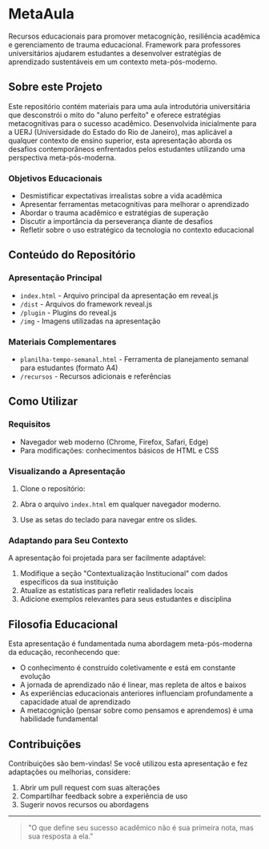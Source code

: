 # MetaAula
Recursos educacionais para promover metacognição, resiliência acadêmica e gerenciamento de trauma educacional. Framework para professores universitários ajudarem estudantes a desenvolver estratégias de aprendizado sustentáveis em um contexto meta-pós-moderno.

## Sobre este Projeto

Este repositório contém materiais para uma aula introdutória universitária que desconstrói o mito do "aluno perfeito" e oferece estratégias metacognitivas para o sucesso acadêmico. Desenvolvida inicialmente para a UERJ (Universidade do Estado do Rio de Janeiro), mas aplicável a qualquer contexto de ensino superior, esta apresentação aborda os desafios contemporâneos enfrentados pelos estudantes utilizando uma perspectiva meta-pós-moderna.

### Objetivos Educacionais

- Desmistificar expectativas irrealistas sobre a vida acadêmica
- Apresentar ferramentas metacognitivas para melhorar o aprendizado
- Abordar o trauma acadêmico e estratégias de superação
- Discutir a importância da perseverança diante de desafios
- Refletir sobre o uso estratégico da tecnologia no contexto educacional

## Conteúdo do Repositório

### Apresentação Principal

- `index.html` - Arquivo principal da apresentação em reveal.js
- `/dist` - Arquivos do framework reveal.js
- `/plugin` - Plugins do reveal.js
- `/img` - Imagens utilizadas na apresentação

### Materiais Complementares

- `planilha-tempo-semanal.html` - Ferramenta de planejamento semanal para estudantes (formato A4)
- `/recursos` - Recursos adicionais e referências

## Como Utilizar

### Requisitos

- Navegador web moderno (Chrome, Firefox, Safari, Edge)
- Para modificações: conhecimentos básicos de HTML e CSS

### Visualizando a Apresentação

1. Clone o repositório:

2. Abra o arquivo `index.html` em qualquer navegador moderno.

3. Use as setas do teclado para navegar entre os slides.

### Adaptando para Seu Contexto

A apresentação foi projetada para ser facilmente adaptável:

1. Modifique a seção "Contextualização Institucional" com dados específicos da sua instituição
2. Atualize as estatísticas para refletir realidades locais 
3. Adicione exemplos relevantes para seus estudantes e disciplina

## Filosofia Educacional

Esta apresentação é fundamentada numa abordagem meta-pós-moderna da educação, reconhecendo que:

- O conhecimento é construído coletivamente e está em constante evolução
- A jornada de aprendizado não é linear, mas repleta de altos e baixos
- As experiências educacionais anteriores influenciam profundamente a capacidade atual de aprendizado
- A metacognição (pensar sobre como pensamos e aprendemos) é uma habilidade fundamental

## Contribuições

Contribuições são bem-vindas! Se você utilizou esta apresentação e fez adaptações ou melhorias, considere:

1. Abrir um pull request com suas alterações
2. Compartilhar feedback sobre a experiência de uso
3. Sugerir novos recursos ou abordagens

---

> "O que define seu sucesso acadêmico não é sua primeira nota, mas sua resposta a ela."

